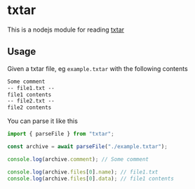 # txtar

This is a nodejs module for reading [txtar](https://pkg.go.dev/golang.org/x/tools/txtar#hdr-Txtar_format)

## Usage

Given a txtar file, eg `example.txtar` with the following contents

```txt
Some comment
-- file1.txt --
file1 contents
-- file2.txt --
file2 contents
```

You can parse it like this

```ts
import { parseFile } from "txtar";

const archive = await parseFile("./example.txtar");

console.log(archive.comment); // Some comment

console.log(archive.files[0].name); // file1.txt
console.log(archive.files[0].data); // file1 contents
```
